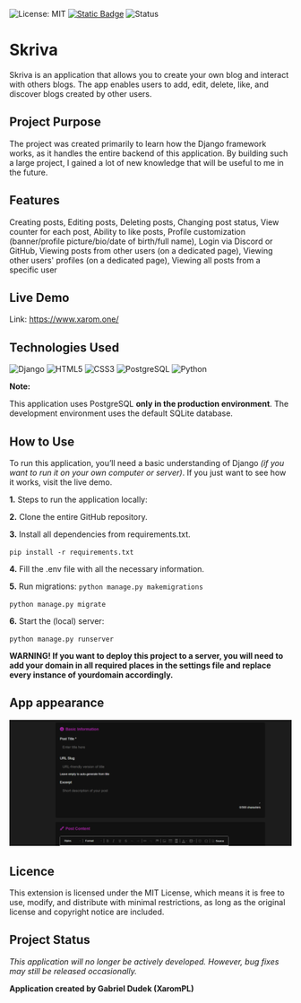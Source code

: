 ![License: MIT](https://img.shields.io/badge/License-MIT-green.svg?style=for-the-badge)
[![Static Badge](https://img.shields.io/badge/telegram-blue?style=for-the-badge&logo=telegram&logoColor=white&logoSize=auto)](https://t.me/mrxarom)
![Status](https://img.shields.io/badge/Status-Development-informational?style=for-the-badge&logo=github)

# Skriva
Skriva is an application that allows you to create your own blog and interact with others blogs. The app enables users to add, edit, delete, like, and discover blogs created by other users.

## Project Purpose
The project was created primarily to learn how the Django framework works, as it handles the entire backend of this application. By building such a large project, I gained a lot of new knowledge that will be useful to me in the future.

## Features
Creating posts, Editing posts, Deleting posts, Changing post status, View counter for each post, Ability to like posts, Profile customization (banner/profile picture/bio/date of birth/full name), Login via Discord or GitHub, Viewing posts from other users (on a dedicated page), Viewing other users' profiles (on a dedicated page), Viewing all posts from a specific user

## Live Demo
Link: https://www.xarom.one/


## Technologies Used

![Django](https://img.shields.io/badge/Django-092E20?style=for-the-badge&logo=django&logoColor=white)
![HTML5](https://img.shields.io/badge/HTML5-E34F26?style=for-the-badge&logo=html5&logoColor=white)
![CSS3](https://img.shields.io/badge/CSS3-1572B6?style=for-the-badge&logo=css3&logoColor=white)
![PostgreSQL](https://img.shields.io/badge/PostgreSQL-4169E1?style=for-the-badge&logo=postgresql&logoColor=white)
![Python](https://img.shields.io/badge/Python-3776AB?style=for-the-badge&logo=python&logoColor=white)

**Note:**

This application uses PostgreSQL **only in the production environment**. The development environment uses the default SQLite database.

## How to Use
To run this application, you’ll need a basic understanding of Django *(if you want to run it on your own computer or server)*. If you just want to see how it works, visit the live demo.

**1.** Steps to run the application locally:

**2.** Clone the entire GitHub repository.

**3.** Install all dependencies from requirements.txt.

`pip install -r requirements.txt`

**4.** Fill the .env file with all the necessary information.

**5.** Run migrations:
`python manage.py makemigrations`

`python manage.py migrate`

**6.** Start the (local) server:

`python manage.py runserver`

**WARNING! If you want to deploy this project to a server, you will need to add your domain in all required places in the settings file and replace every instance of yourdomain accordingly.**

## App appearance
![App viev](media/app_preview.gif)

## Licence
This extension is licensed under the MIT License, which means it is free to use, modify, and distribute with minimal restrictions, as long as the original license and copyright notice are included.

## Project Status
*This application will no longer be actively developed. However, bug fixes may still be released occasionally.*

**Application created by Gabriel Dudek (XaromPL)**
